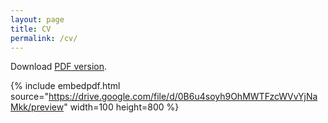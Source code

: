 ```yaml
---
layout: page
title: CV
permalink: /cv/
---
```


Download [PDF version](/images/cv_sdaza.pdf). 

<!-- The PDF should be embedded underneath -- uses Google Docs for embedding and works if the PDF is on dropbox. Works sporadically if PDF is elsewhere too. -->

{% include embedpdf.html source="https://drive.google.com/file/d/0B6u4soyh9OhMWTFzcWVvYjNaMkk/preview" width=100 height=800 %}



